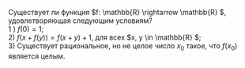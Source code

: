 Существует ли функция $f: \mathbb{R} \rightarrow \mathbb{R} $, удовлетворяющая следующим условиям?
<br/>
1 ) $f(0) = 1$;
<br/>
2) $f(x + f(y)) = f(x + y) + 1$, для всех $x, y \in \mathbb{R} $;
<br/>
3) Существует рациональное, но не целое число $x_0$ такое, что $f(x_0)$ является целым.